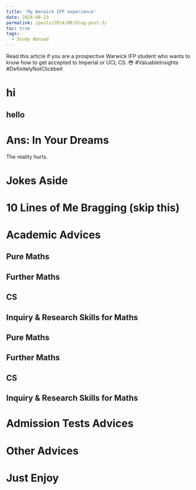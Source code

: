 ```yaml
---
title: 'My Warwick IFP experience'
date: 2024-08-23
permalink: /posts/2014/08/blog-post-3/
toc: true
tags:
  - Study Abroad
---
```



Read this article if you are a prospective Warwick IFP student who wants to know how to get accepted to Imperial or UCL CS. 😳 #ValuableInsights #DefinitelyNotClickbeit


# hi

## hello


Ans: In Your Dreams 
======
The reality hurts.

Jokes Aside
======

10 Lines of Me Bragging (skip this)
======

Academic Advices
======

Pure Maths
------

Further Maths
------

CS
------

Inquiry & Research Skills for Maths
------

Pure Maths
------

Further Maths
------

CS
------

Inquiry & Research Skills for Maths
------

Admission Tests Advices
======

Other Advices
======

Just Enjoy
======